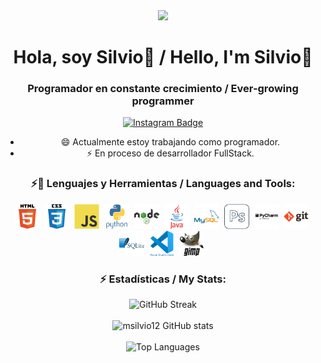 

<div id="header" align="center">
    <img src="https://media.giphy.com/media/xT9IgzoKnwFNmISR8I/giphy.gif" width="200"/>
    <h1 align="center">Hola, soy Silvio👋 / Hello, I'm Silvio👋</h1>
    <h3 align="center">Programador en constante crecimiento / Ever-growing programmer</h3>
</div>

<div id="badges" align="center">
    <a href="https://www.instagram.com/msilvio.23/">
        <img src="https://img.shields.io/badge/msilvio.23-Instagram-blue" alt="Instagram Badge"/>
    </a>
</div>

<!-- 💬 Sobre mi / About me -->
<div align="center">
    <ul>
        <li>😄 Actualmente estoy trabajando como programador.</li>
        <li>⚡ En proceso de desarrollador FullStack.</li>
    </ul>
</div>

<!-- ⚡🌱 Lenguajes y Herramientas / Languages and Tools -->
<div align="center">
    <h3>⚡🌱 Lenguajes y Herramientas / Languages and Tools:</h3>
    <div>
        <img src="https://raw.githubusercontent.com/devicons/devicon/master/icons/html5/html5-original-wordmark.svg" title="HTML5" alt="HTML" width="40" height="40"/>&nbsp;
        <img src="https://raw.githubusercontent.com/devicons/devicon/master/icons/css3/css3-original-wordmark.svg" title="CSS3" alt="CSS" width="40" height="40"/>&nbsp;
        <img src="https://raw.githubusercontent.com/devicons/devicon/master/icons/javascript/javascript-original.svg" title="JavaScript" alt="JavaScript" width="40" height="40"/>&nbsp;
        <img src="https://raw.githubusercontent.com/devicons/devicon/master/icons/python/python-original-wordmark.svg" title="Python" alt="Python" width="40" height="40"/>&nbsp;
        <img src="https://raw.githubusercontent.com/devicons/devicon/master/icons/nodejs/nodejs-original-wordmark.svg" title="Node.js" alt="Node.js" width="40" height="40"/>&nbsp;
        <img src="https://raw.githubusercontent.com/devicons/devicon/master/icons/java/java-original-wordmark.svg" title="Java" alt="Java" width="40" height="40"/>&nbsp;
        <img src="https://raw.githubusercontent.com/devicons/devicon/master/icons/mysql/mysql-original-wordmark.svg" title="MySQL" alt="MySQL" width="40" height="40"/>&nbsp;
        <img src="https://raw.githubusercontent.com/devicons/devicon/master/icons/photoshop/photoshop-line.svg" title="Photoshop" alt="Photoshop" width="40" height="40"/>&nbsp;
        <img src="https://raw.githubusercontent.com/devicons/devicon/master/icons/pycharm/pycharm-original-wordmark.svg" title="PyCharm" alt="PyCharm" width="40" height="40"/>&nbsp;
        <img src="https://raw.githubusercontent.com/devicons/devicon/master/icons/git/git-original-wordmark.svg" title="Git" alt="Git" width="40" height="40"/>&nbsp;
        <img src="https://raw.githubusercontent.com/devicons/devicon/master/icons/sqlite/sqlite-original-wordmark.svg" title="SQLite" alt="SQLite" width="40" height="40"/>&nbsp;
        <img src="https://raw.githubusercontent.com/devicons/devicon/master/icons/vscode/vscode-original-wordmark.svg" title="VSCode" alt="VSCode" width="40" height="40"/>&nbsp;
        <img src="https://raw.githubusercontent.com/devicons/devicon/master/icons/gimp/gimp-original-wordmark.svg" title="Gimp" alt="Gimp" width="40" height="40"/>&nbsp;
    </div>
</div>

<!-- ⚡ Estadísticas / My Stats -->
<div align="center">
    <h3>⚡ Estadísticas / My Stats:</h3>
    <div>
        <img src="https://github-readme-streak-stats.herokuapp.com?user=msilvio12&theme=vue-dark&date_format=M%20j%5B%2C%20Y%5D" alt="GitHub Streak" />
    </div>
    <br>
    <div>
        <img src="https://github-readme-stats.vercel.app/api?username=msilvio12&show_icons=true&theme=dark" alt="msilvio12 GitHub stats" />
    </div>
    <br>
    <div>
        <img src="https://github-readme-stats.vercel.app/api/top-langs/?username=msilvio12&hide_progress=true&layout=compact" alt="Top Languages" />
    </div>
</div>




